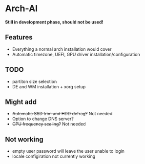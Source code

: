 # Arch-AI

**Still in development phase, should not be used!**

## Features

+ Everything a normal arch installation would cover 
+ Automatic timezone, UEFI, GPU driver installation/configuration

## TODO

+ partiton size selection
+ DE and WM installation + xorg setup

## Might add

+ ~~Automatic SSD trim and HDD defrag?~~ Not needed
+ Option to change DNS server?
+ ~~CPU frequency scaling?~~ Not needed

## Not working

+ empty user password will leave the user unable to login
+ locale configiration not currently working
